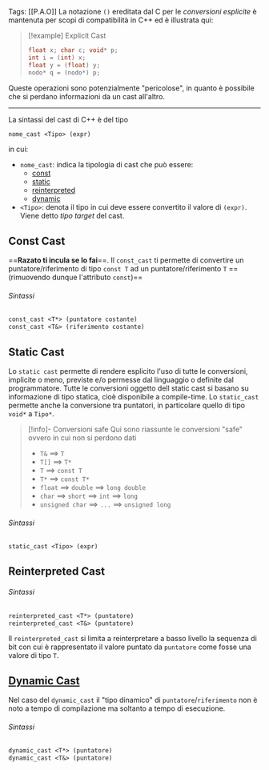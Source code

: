 Tags: [[P.A.O]]
La notazione `()` ereditata dal C per le *conversioni esplicite* è mantenuta per scopi di compatibilità in C++ ed è illustrata qui:
>[!example] Explicit Cast
>```cpp
>float x; char c; void* p;
>int i = (int) x;
>float y = (float) y;
>nodo* q = (nodo*) p;
>```

Queste operazioni sono potenzialmente "pericolose", in quanto è possibile che si perdano informazioni da un cast all'altro.

---

La sintassi del cast di C++ è del tipo
```txt
nome_cast <Tipo> (expr)
```
in cui:
- `nome_cast`: indica la tipologia di cast che può essere:
  - [const](#Const%20Cast)
  - [static](#Static%20Cast)
  - [reinterpreted](#Reinterpreted%20Cast)
  - [dynamic](#Dynamic%20Cast)
- `<Tipo>`: denota il tipo in cui deve essere convertito il valore di `(expr)`. Viene detto *tipo target* del cast.

## Const Cast 
==**Razato ti incula se lo fai**==.
Il `const_cast` ti permette di convertire un puntatore/riferimento di tipo `const T` ad un puntatore/riferimento `T` ==(rimuovendo dunque l'attributo `const`)== 
###### Sintassi
```txt
const_cast <T*> (puntatore costante)
const_cast <T&> (riferimento costante)
```

## Static Cast
Lo `static cast` permette di rendere esplicito l'uso di tutte le conversioni, implicite o meno, previste e/o permesse dal linguaggio o definite dal programmatore. Tutte le conversioni oggetto dell static cast si basano su informazione di tipo statica, cioè disponibile a compile-time.
Lo `static_cast` permette anche la conversione tra puntatori, in particolare quello di tipo `void*` a `Tipo*`.
>[!info]- Conversioni safe
>Qui sono riassunte le conversioni "safe" ovvero in cui non si perdono dati
>- `T&` ==> `T`
>- `T[]` ==> `T*`
>- `T` ==> `const T`
>- `T*` ==> `const T*`
>- `float` ==> `double` ==> `long double`
>- `char` ==> `short` ==> `int` ==> `long`
>- `unsigned char` ==> `...` ==> `unsigned long`
###### Sintassi
```txt
static_cast <Tipo> (expr)
```

## Reinterpreted Cast
###### Sintassi
```txt
reinterpreted_cast <T*> (puntatore)
reinterpreted_cast <T&> (puntatore)
```
Il `reinterpreted_cast` si limita a reinterpretare a basso livello la sequenza di bit con cui è rappresentato il valore puntato da `puntatore` come fosse una valore di tipo `T`.

## [Dynamic Cast](Ereditarietà#dynamic_cast)
Nel caso del `dynamic_cast` il "tipo dinamico" di `puntatore`/`riferimento` non è noto a
tempo di compilazione ma soltanto a tempo di esecuzione.
###### Sintassi
```txt
dynamic_cast <T*> (puntatore)
dynamic_cast <T&> (puntatore)
```